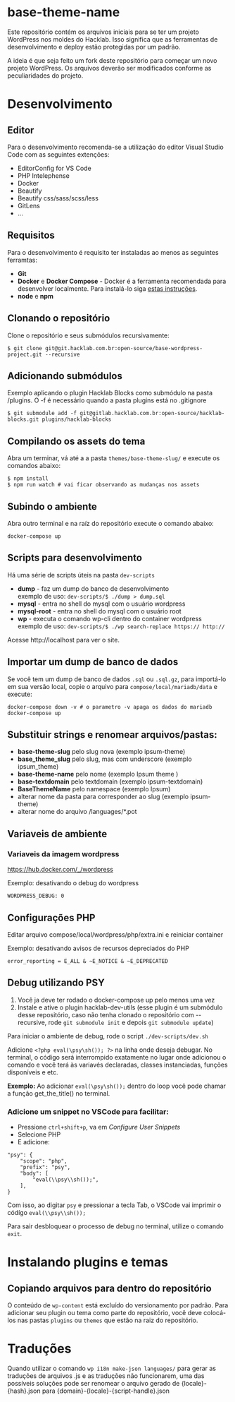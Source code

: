 # base-theme-name

Este repositório contém os arquivos iniciais para se ter um projeto WordPress
nos moldes do Hacklab. Isso significa que as ferramentas de desenvolvimento
e deploy estão protegidas por um padrão.

A ideia é que seja feito um fork deste repositório para começar um novo projeto
WordPress. Os arquivos deverão ser modificados conforme as peculiaridades do
projeto.

# Desenvolvimento

## Editor
Para o desenvolvimento recomenda-se a utilização do editor Visual Studio Code com as seguintes extenções:

- EditorConfig for VS Code
- PHP Intelephense
- Docker
- Beautify
- Beautify css/sass/scss/less
- GitLens
- ...

## Requisitos
Para o desenvolvimento é requisito ter instaladas ao menos as seguintes ferramtas:

- **Git**
- **Docker** e **Docker Compose** - Docker é a ferramenta recomendada para desenvolver localmente. Para instalá-lo siga [estas instruções](https://docs.docker.com/install/#supported-platforms).
- **node** e **npm**

## Clonando o repositório
Clone o repositório e seus submódulos recursivamente:

```
$ git clone git@git.hacklab.com.br:open-source/base-wordpress-project.git --recursive
```

## Adicionando submódulos
Exemplo aplicando o plugin Hacklab Blocks como submódulo na pasta /plugins. O -f é necessário quando a pasta plugins está no .gitignore

```
$ git submodule add -f git@gitlab.hacklab.com.br:open-source/hacklab-blocks.git plugins/hacklab-blocks
```

## Compilando os assets do tema
Abra um terminar, vá até a a pasta `themes/base-theme-slug/` e execute os comandos abaixo:

```
$ npm install
$ npm run watch # vai ficar observando as mudanças nos assets
```


## Subindo o ambiente
Abra outro terminal e na raíz do repositório execute o comando abaixo:

```
docker-compose up
```

## Scripts para desenvolvimento
Há uma série de scripts úteis na pasta `dev-scripts`
- **dump** - faz um dump do banco de desenvolvimento<br>
    exemplo de uso: `dev-scripts/$ ./dump > dump.sql`
- **mysql** - entra no shell do mysql com o usuário wordpress
- **mysql-root** - entra no shell do mysql com o usuário root
- **wp** - executa o comando wp-cli dentro do container wordpress<br>
    exemplo de uso: `dev-scripts/$ ./wp search-replace https:// http://`

Acesse http://localhost para ver o site.

## Importar um dump de banco de dados
Se você tem um dump de banco de dados `.sql` ou `.sql.gz`, para importá-lo em sua versão local, copie o arquivo para `compose/local/mariadb/data` e execute:

```
docker-compose down -v # o parametro -v apaga os dados do mariadb
docker-compose up 
```

## Substituir strings e renomear arquivos/pastas:
- **base-theme-slug** pelo slug nova (exemplo ipsum-theme)
- **base_theme_slug** pelo slug, mas com underscore (exemplo ipsum_theme)
- **base-theme-name** pelo nome (exemplo Ipsum theme )
- **base-textdomain** pelo textdomain (exemplo ipsum-textdomain)
- **BaseThemeName** pelo namespace (exemplo Ipsum)
- alterar nome da pasta para corresponder ao slug (exemplo ipsum-theme)
- alterar nome do arquivo /languages/*.pot


## Variaveis de ambiente

### Variaveis da imagem wordpress    
https://hub.docker.com/_/wordpress

Exemplo: desativando o debug do wordpress
    
    WORDPRESS_DEBUG: 0

## Configurações PHP
Editar arquivo compose/local/wordpress/php/extra.ini e reiniciar container

Exemplo: desativando avisos de recursos depreciados do PHP

    error_reporting = E_ALL & ~E_NOTICE & ~E_DEPRECATED

## Debug utilizando PSY
1. Você ja deve ter rodado o docker-compose up pelo menos uma vez
2. Instale e ative o plugin hacklab-dev-utils (esse plugin é um submódulo desse repositório, caso não tenha clonado o repositório com --recursive, rode `git submodule init` e depois `git submodule update`)

Para iniciar o ambiente de debug, rode o script `./dev-scripts/dev.sh`

Adicione `<?php eval(\psy\sh()); ?>` na linha onde deseja debugar. No terminal, o código será interrompido exatamente no lugar onde adicionou o comando e você terá às variavés declaradas, classes instanciadas, funções disponíveis e etc.

**Exemplo:** 
Ao adicionar `eval(\psy\sh());` dentro do loop você pode chamar a função get_the_title() no terminal.

### Adicione um snippet no VSCode para facilitar:

- Pressione `ctrl+shift+p`, va em *Configure User Snippets*
- Selecione PHP
- E adicione:
```
"psy": {
    "scope": "php",
    "prefix": "psy",
    "body": [
        "eval(\\psy\\sh());",
    ],
}
```

Com isso, ao digitar `psy` e pressionar a tecla Tab, o VSCode vai imprimir o códígo `eval(\\psy\\sh());`

Para sair desbloquear o processo de debug no terminal, utilize o comando `exit`.

# Instalando plugins e temas

## Copiando arquivos para dentro do repositório
O conteúdo de `wp-content` está excluído do versionamento por padrão. Para adicionar seu plugin ou tema como parte do repositório, você deve colocá-los nas pastas `plugins` ou `themes` que estão na raiz do repositório.

# Traduções

Quando utilizar o comando `wp i18n make-json languages/` para gerar as traduções de arquivos .js e as traduções não funcionarem, uma das possíveis soluções pode ser renomear o arquivo gerado de {locale}-{hash}.json para {domain}-{locale}-{script-handle}.json

